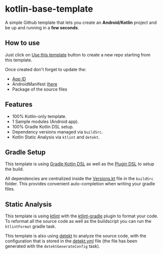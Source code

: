  # kotlin-base-template

A simple Github template that lets you create an **Android/Kotlin** project and be up and running in a **few seconds**. 

## How to use

Just click on [Use this template](https://github.com/AlessandroSpasiano/kotlin-base-template) button to create a new repo starting from this template.

Once created don't forget to update the:
- [App ID](buildSrc/src/main/java/Versions.kt)
- AndroidManifest ([here](app/src/main/AndroidManifest.xml)
- Package of the source files

## Features

- 100% Kotlin-only template.
- 1 Sample modules (Android app).
- 100% Gradle Kotlin DSL setup.
- Dependency versions managed via `buildSrc`.
- Kotlin Static Analysis via `ktlint` and `detekt`.

## Gradle Setup

This template is using [Gradle Kotlin DSL](https://docs.gradle.org/current/userguide/kotlin_dsl.html) as well as the [Plugin DSL](https://docs.gradle.org/current/userguide/plugins.html#sec:plugins_block) to setup the build.

All dependencies are centralized inside the [Versions.kt](buildSrc/src/main/java/Versions.kt) file in the `buildSrc` folder. This provides convenient auto-completion when writing your gradle files.

## Static Analysis

This template is using [ktlint](https://github.com/pinterest/ktlint) with the [ktlint-gradle](https://github.com/jlleitschuh/ktlint-gradle) plugin to format your code. To reformat all the source code as well as the buildscript you can run the `ktlintFormat` gradle task.

This template is also using [detekt](https://github.com/arturbosch/detekt) to analyze the source code, with the configuration that is stored in the [detekt.yml](config/detekt/detekt.yml) file (the file has been generated with the `detektGenerateConfig` task).

